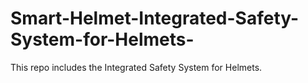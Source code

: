 # Smart-Helmet-Integrated-Safety-System-for-Helmets-
This repo includes the Integrated Safety System for Helmets.
